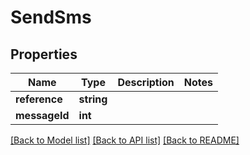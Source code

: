 # SendSms

## Properties
Name | Type | Description | Notes
------------ | ------------- | ------------- | -------------
**reference** | **string** |  | 
**messageId** | **int** |  | 

[[Back to Model list]](../../README.md#documentation-for-models) [[Back to API list]](../../README.md#documentation-for-api-endpoints) [[Back to README]](../../README.md)


